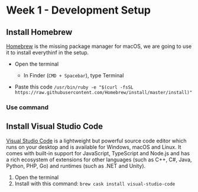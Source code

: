 # Week 1 - Development Setup

## Install Homebrew

[Homebrew](https://brew.sh/) is the missing package manager for macOS, we are going to use it to install everythinf in the setup.

- Open the terminal

  - In Finder (`CMD + Spacebar`), type Terminal

- Paste this code `/usr/bin/ruby -e "$(curl -fsSL https://raw.githubusercontent.com/Homebrew/install/master/install)"`

### Use command


## Install Visual Studio Code

[Visual Studio Code](https://code.visualstudio.com/)  is a lightweight but powerful source code editor which runs on your desktop and is available for Windows, macOS and Linux. It comes with built-in support for JavaScript, TypeScript and Node.js and has a rich ecosystem of extensions for other languages (such as C++, C#, Java, Python, PHP, Go) and runtimes (such as .NET and Unity).

1. Open the terminal
2. Install with this command: `brew cask install visual-studio-code`
